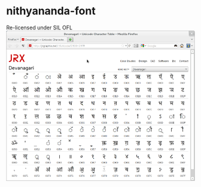 # nithyananda-font
Re-licensed under SIL OFL
![](https://github.com/fastrizwaan/nithyananda-font/raw/master/nithyananda.png)
